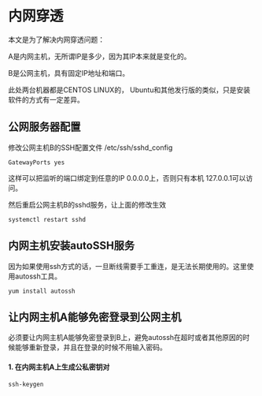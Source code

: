 # 内网穿透

本文是为了解决内网穿透问题：

A是内网主机，无所谓IP是多少，因为其IP本来就是变化的。

B是公网主机，具有固定IP地址和端口。

此处两台机器都是CENTOS LINUX的， Ubuntu和其他发行版的类似，只是安装软件的方式有一定差异。

## 公网服务器配置

修改公网主机B的SSH配置文件 /etc/ssh/sshd_config

```shell
GatewayPorts yes
```
这样可以把监听的端口绑定到任意的IP 0.0.0.0上，否则只有本机 127.0.0.1可以访问。

然后重启公网主机B的sshd服务，让上面的修改生效

```restart
systemctl restart sshd
```
## 内网主机安装autoSSH服务
因为如果使用ssh方式的话，一旦断线需要手工重连，是无法长期使用的。这里使用autossh工具。

```shell
yum install autossh
```

## 让内网主机A能够免密登录到公网主机
必须要让内网主机A能够免密登录到B上，避免autossh在超时或者其他原因的时候能够重新登录，并且在登录的时候不用输入密码。

#### 1. 在内网主机A上生成公私密钥对

```shell
ssh-keygen
```